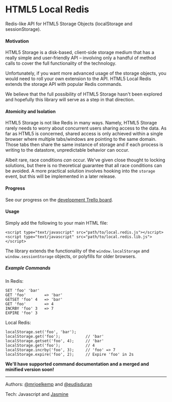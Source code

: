 HTML5 Local Redis
=================

Redis-like API for HTML5 Storage Objects (localStorage and sessionStorage).

#### Motivation

HTML5 Storage is a disk-based, client-side storage medium that has a really simple and user-friendly API – involving only a handful of method calls to cover the full functionality of the technology.

Unfortunately, if you want more advanced usage of the storage objects, you would need to roll your own extension to the API. HTML5 Local Redis extends the storage API with popular Redis commands.

We believe that the full possibility of HTML5 Storage hasn't been explored and hopefully this library will serve as a step in that direction.

#### Atomicity and Isolation

HTML5 Storage is not like Redis in many ways. Namely, HTML5 Storage rarely needs to worry about concurrent users sharing access to the data. As far as HTML5 is concerned, shared access is only achieved within a single browser where multiple tabs/windows are pointing to the same domain. Those tabs then share the same instance of storage and if each process is writing to the datastore, unpredictable behavior can occur.

Albeit rare, race conditions *can* occur. We've given close thought to locking solutions, but there is no theoretical guarantee that all race conditions can be avoided. A more practical solution involves hooking into the `storage` event, but this will be implemented in a later release.

#### Progress

See our progress on the [development Trello board](http://bit.ly/NYgW7c).

#### Usage

Simply add the following to your main HTML file:

    <script type="text/javascript" src="path/to/local.redis.js"></script>
    <script type="text/javascript" src="path/to/local.redis.lib.js"></script>

The library extends the functionality of the `window.localStorage`
and `window.sessionStorage` objects, or polyfills for older browsers.

##### Example Commands

In Redis:

```
SET 'foo' 'bar'
GET 'foo'        => 'bar'
GETSET 'foo' 4   => 'bar'
GET 'foo'        => 4
INCRBY 'foo' 3   => 7
EXPIRE 'foo' 3
```

Local Redis:

```
localStorage.set('foo', 'bar');
localStorage.get('foo');           // 'bar'
localStorage.getset('foo', 4);     // 'bar'
localStorage.get('foo');           // 4
localStorage.incrby('foo', 3);     // 'foo' => 7
localStorage.expire('foo', 2);     // Expire 'foo' in 2s
```

**We'll have supported command documentation and a merged and minified version soon!**

***
Authors: [@mrjoelkemp](https://twitter.com/mrjoelkemp) and [@eudisduran](https://twitter.com/eudisduran)

Tech: Javascript and [Jasmine](http://pivotal.github.com/jasmine/)
